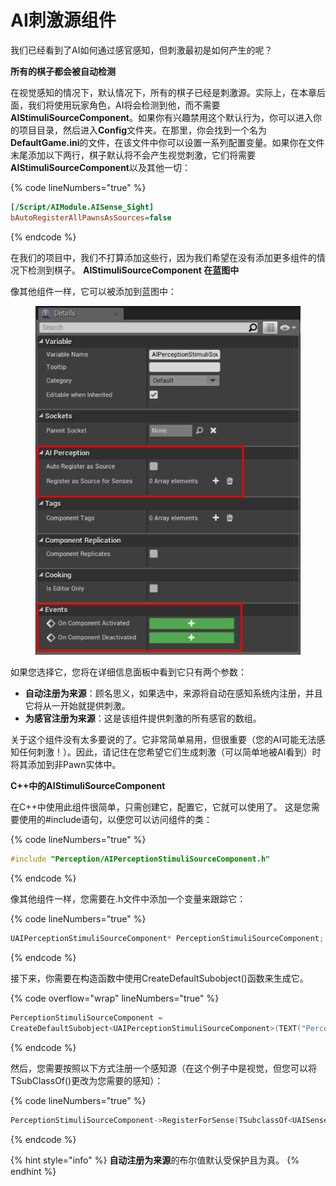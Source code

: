 # AI刺激源组件

我们已经看到了AI如何通过感官感知，但刺激最初是如何产生的呢？&#x20;

**所有的棋子都会被自动检测**

在视觉感知的情况下，默认情况下，所有的棋子已经是刺激源。实际上，在本章后面，我们将使用玩家角色，AI将会检测到他，而不需要**AIStimuliSourceComponent**。如果你有兴趣禁用这个默认行为，你可以进入你的项目目录，然后进入**Config**文件夹。在那里，你会找到一个名为**DefaultGame.ini**的文件，在该文件中你可以设置一系列配置变量。如果你在文件末尾添加以下两行，棋子默认将不会产生视觉刺激，它们将需要**AIStimuliSourceComponent**以及其他一切：

{% code lineNumbers="true" %}
```ini
[/Script/AIModule.AISense_Sight]
bAutoRegisterAllPawnsAsSources=false
```
{% endcode %}

在我们的项目中，我们不打算添加这些行，因为我们希望在没有添加更多组件的情况下检测到棋子。 **AIStimuliSourceComponent 在蓝图中**

像其他组件一样，它可以被添加到蓝图中：

<figure><img src="../../../.gitbook/assets/image (51).png" alt=""><figcaption></figcaption></figure>

如果您选择它，您将在详细信息面板中看到它只有两个参数：&#x20;

* **自动注册为来源**：顾名思义，如果选中，来源将自动在感知系统内注册，并且它将从一开始就提供刺激。
* **为感官注册为来源**：这是该组件提供刺激的所有感官的数组。

&#x20;关于这个组件没有太多要说的了。它非常简单易用，但很重要（您的AI可能无法感知任何刺激！）。因此，请记住在您希望它们生成刺激（可以简单地被AI看到）时将其添加到非Pawn实体中。&#x20;

**C++中的AIStimuliSourceComponent**

在C++中使用此组件很简单，只需创建它，配置它，它就可以使用了。 这是您需要使用的#include语句，以便您可以访问组件的类：

{% code lineNumbers="true" %}
```cpp
#include "Perception/AIPerceptionStimuliSourceComponent.h"
```
{% endcode %}

像其他组件一样，您需要在.h文件中添加一个变量来跟踪它：

{% code lineNumbers="true" %}
```cpp
UAIPerceptionStimuliSourceComponent* PerceptionStimuliSourceComponent;
```
{% endcode %}

接下来，你需要在构造函数中使用CreateDefaultSubobject()函数来生成它。

{% code overflow="wrap" lineNumbers="true" %}
```cpp
PerceptionStimuliSourceComponent =
CreateDefaultSubobject<UAIPerceptionStimuliSourceComponent>(TEXT("PerceptionStimuliComponent"));
```
{% endcode %}

然后，您需要按照以下方式注册一个感知源（在这个例子中是视觉，但您可以将TSubClassOf()更改为您需要的感知）：

{% code lineNumbers="true" %}
```cpp
PerceptionStimuliSourceComponent->RegisterForSense(TSubclassOf<UAISense_Sight>());
```
{% endcode %}

{% hint style="info" %}
**自动注册为来源**的布尔值默认受保护且为真。
{% endhint %}
